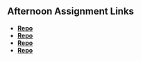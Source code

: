 ## Afternoon Assignment Links

* **[Repo](https://github.com/HiNubby/bcw-2023summer-burgerapi)**
* **[Repo](https://github.com/HiNubby/bcw-2023summer-gregslistNode)**
* **[Repo](https://github.com/HiNubby/<ASSIGNMENT_REPO>)**
* **[Repo](https://github.com/HiNubby/<ASSIGNMENT_REPO>)**

